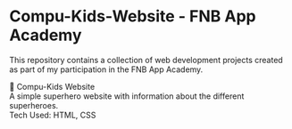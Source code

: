 <h1>Compu-Kids-Website - FNB App Academy</h1>

This repository contains a collection of web development projects created as part of my participation in the FNB App Academy.

📁 Compu-Kids Website<br>
A simple superhero website with information about the different superheroes.<br>
Tech Used: HTML, CSS<br>
